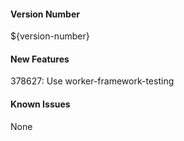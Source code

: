 #### Version Number
${version-number}

#### New Features
378627: Use worker-framework-testing

#### Known Issues
None
